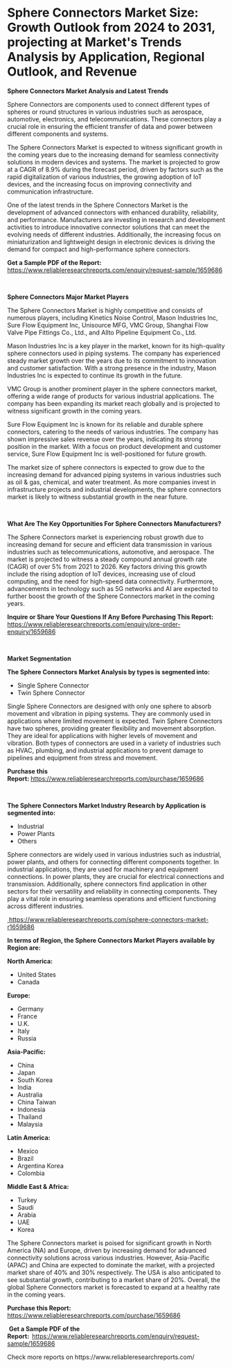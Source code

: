<p><h1>Sphere Connectors Market Size: Growth Outlook from 2024 to 2031, projecting at Market's Trends Analysis by Application, Regional Outlook, and Revenue</h1></p><p><strong>Sphere Connectors Market Analysis and Latest Trends</strong></p>
<p><p>Sphere Connectors are components used to connect different types of spheres or round structures in various industries such as aerospace, automotive, electronics, and telecommunications. These connectors play a crucial role in ensuring the efficient transfer of data and power between different components and systems.</p><p>The Sphere Connectors Market is expected to witness significant growth in the coming years due to the increasing demand for seamless connectivity solutions in modern devices and systems. The market is projected to grow at a CAGR of 8.9% during the forecast period, driven by factors such as the rapid digitalization of various industries, the growing adoption of IoT devices, and the increasing focus on improving connectivity and communication infrastructure.</p><p>One of the latest trends in the Sphere Connectors Market is the development of advanced connectors with enhanced durability, reliability, and performance. Manufacturers are investing in research and development activities to introduce innovative connector solutions that can meet the evolving needs of different industries. Additionally, the increasing focus on miniaturization and lightweight design in electronic devices is driving the demand for compact and high-performance sphere connectors.</p></p>
<p><strong>Get a Sample PDF of the Report:&nbsp;</strong> <a href="https://www.reliableresearchreports.com/enquiry/request-sample/1659686">https://www.reliableresearchreports.com/enquiry/request-sample/1659686</a></p>
<p>&nbsp;</p>
<p><strong>Sphere Connectors Major Market Players</strong></p>
<p><p>The Sphere Connectors Market is highly competitive and consists of numerous players, including Kinetics Noise Control, Mason Industries Inc, Sure Flow Equipment Inc, Unisource MFG, VMC Group, Shanghai Flow Valve Pipe Fittings Co., Ltd., and Allto Pipeline Equipment Co., Ltd. </p><p>Mason Industries Inc is a key player in the market, known for its high-quality sphere connectors used in piping systems. The company has experienced steady market growth over the years due to its commitment to innovation and customer satisfaction. With a strong presence in the industry, Mason Industries Inc is expected to continue its growth in the future.</p><p>VMC Group is another prominent player in the sphere connectors market, offering a wide range of products for various industrial applications. The company has been expanding its market reach globally and is projected to witness significant growth in the coming years.</p><p>Sure Flow Equipment Inc is known for its reliable and durable sphere connectors, catering to the needs of various industries. The company has shown impressive sales revenue over the years, indicating its strong position in the market. With a focus on product development and customer service, Sure Flow Equipment Inc is well-positioned for future growth.</p><p>The market size of sphere connectors is expected to grow due to the increasing demand for advanced piping systems in various industries such as oil & gas, chemical, and water treatment. As more companies invest in infrastructure projects and industrial developments, the sphere connectors market is likely to witness substantial growth in the near future.</p></p>
<p>&nbsp;</p>
<p><strong>What Are The Key Opportunities For Sphere Connectors Manufacturers?</strong></p>
<p><p>The Sphere Connectors market is experiencing robust growth due to increasing demand for secure and efficient data transmission in various industries such as telecommunications, automotive, and aerospace. The market is projected to witness a steady compound annual growth rate (CAGR) of over 5% from 2021 to 2026. Key factors driving this growth include the rising adoption of IoT devices, increasing use of cloud computing, and the need for high-speed data connectivity. Furthermore, advancements in technology such as 5G networks and AI are expected to further boost the growth of the Sphere Connectors market in the coming years.</p></p>
<p><strong>Inquire or Share Your Questions If Any Before Purchasing This Report:</strong> <a href="https://www.reliableresearchreports.com/enquiry/pre-order-enquiry/1659686">https://www.reliableresearchreports.com/enquiry/pre-order-enquiry/1659686</a></p>
<p>&nbsp;</p>
<p><strong>Market Segmentation</strong></p>
<p><strong>The Sphere Connectors Market Analysis by types is segmented into:</strong></p>
<p><ul><li>Single Sphere Connector</li><li>Twin Sphere Connector</li></ul></p>
<p><p>Single Sphere Connectors are designed with only one sphere to absorb movement and vibration in piping systems. They are commonly used in applications where limited movement is expected. Twin Sphere Connectors have two spheres, providing greater flexibility and movement absorption. They are ideal for applications with higher levels of movement and vibration. Both types of connectors are used in a variety of industries such as HVAC, plumbing, and industrial applications to prevent damage to pipelines and equipment from stress and movement.</p></p>
<p><strong>Purchase this Report:&nbsp;</strong><a href="https://www.reliableresearchreports.com/purchase/1659686">https://www.reliableresearchreports.com/purchase/1659686</a></p>
<p>&nbsp;</p>
<p><strong>The Sphere Connectors Market Industry Research by Application is segmented into:</strong></p>
<p><ul><li>Industrial</li><li>Power Plants</li><li>Others</li></ul></p>
<p><p>Sphere connectors are widely used in various industries such as industrial, power plants, and others for connecting different components together. In industrial applications, they are used for machinery and equipment connections. In power plants, they are crucial for electrical connections and transmission. Additionally, sphere connectors find application in other sectors for their versatility and reliability in connecting components. They play a vital role in ensuring seamless operations and efficient functioning across different industries.</p></p>
<p><a href="https://www.reliableresearchreports.com/sphere-connectors-market-r1659686">&nbsp;https://www.reliableresearchreports.com/sphere-connectors-market-r1659686</a></p>
<p><strong>In terms of Region, the Sphere Connectors Market Players available by Region are:</strong></p>
<p>
    <p> <strong> North America: </strong>
        <ul>
            <li>United States</li>
            <li>Canada</li>
        </ul>
        </p> 
    <p> <strong> Europe: </strong>
        <ul>
            <li>Germany</li>
            <li>France</li>
            <li>U.K.</li>
            <li>Italy</li>
            <li>Russia</li>
        </ul>
        </p> 
    <p> <strong> Asia-Pacific: </strong>
        <ul>
            <li>China</li>
            <li>Japan</li>
            <li>South Korea</li>
            <li>India</li>
            <li>Australia</li>
            <li>China Taiwan</li>
            <li>Indonesia</li>
            <li>Thailand</li>
            <li>Malaysia</li>
        </ul>
        </p> 
    <p> <strong> Latin America: </strong>
        <ul>
            <li>Mexico</li>
            <li>Brazil</li>
            <li>Argentina Korea</li>
            <li>Colombia</li>
        </ul>
        </p> 
    <p> <strong> Middle East & Africa: </strong>
        <ul>
            <li>Turkey</li>
            <li>Saudi</li>
            <li>Arabia</li>
            <li>UAE</li>
            <li>Korea</li>
        </ul>
    </p>
    </p>
<p><p>The Sphere Connectors market is poised for significant growth in North America (NA) and Europe, driven by increasing demand for advanced connectivity solutions across various industries. However, Asia-Pacific (APAC) and China are expected to dominate the market, with a projected market share of 40% and 30% respectively. The USA is also anticipated to see substantial growth, contributing to a market share of 20%. Overall, the global Sphere Connectors market is forecasted to expand at a healthy rate in the coming years.</p></p>
<p><strong>Purchase this Report: </strong><a href="https://www.reliableresearchreports.com/purchase/1659686">https://www.reliableresearchreports.com/purchase/1659686</a></p>
<p>&nbsp;<strong>Get a Sample PDF of the Report:&nbsp;&nbsp;</strong><a href="https://www.reliableresearchreports.com/enquiry/request-sample/1659686">https://www.reliableresearchreports.com/enquiry/request-sample/1659686</a></p>
<p><strong></strong></p>
<p>Check more reports on https://www.reliableresearchreports.com/</p>